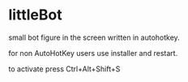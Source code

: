# littleBot
small bot figure in the screen written in autohotkey.

for non AutoHotKey users use installer and restart.

to activate press Ctrl+Alt+Shift+S
